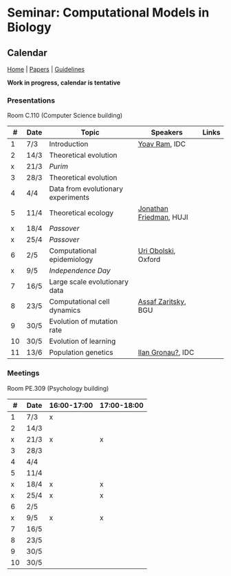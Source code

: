 # Seminar: Computational Models in Biology
## Calendar

[Home](README.md) | [Papers](papers.md) | [Guidelines](guidelines.md)

**Work in progress, calendar is tentative**

### Presentations
Room C.110 (Computer Science building)

|   #   |   Date    |   Topic               |   Speakers    | Links |
|-------|-----------|-----------------------|---------------|-------|
|   1   |   7/3     | Introduction          | [Yoav Ram](http://www.yoavram.com), IDC
|   2   |   14/3    | Theoretical evolution |
|   x   |   21/3    | *Purim*               |
|   3   |   28/3    | Theoretical evolution | 
|   4   |   4/4     | Data from evolutionary experiments | 
|   5   |   11/4    | Theoretical ecology   | [Jonathan Friedman](https://www.friedmanlab.net), HUJI
|   x   |   18/4    | *Passover*            |
|   x   |   25/4    | *Passover*            |
|   6   |   2/5     | Computational epidemiology     | [Uri Obolski](https://www.eeid.ox.ac.uk/content/dr-uri-obolski), Oxford
|   x   |   9/5     | *Independence Day*    |
|   7   |   16/5    | Large scale evolutionary data  |
|   8   |   23/5    | Computational cell dynamics    | [Assaf Zaritsky](https://www.assafzaritsky.com), BGU
|   9   |   30/5    | Evolution of mutation rate     |
|   10  |   30/5    | Evolution of learning |
|   11  |   13/6    | Population genetics   | [Ilan Gronau?](http://www.faculty.idc.ac.il/igronau/), IDC

### Meetings 
Room PE.309 (Psychology building)

|   #   |   Date    | 16:00-17:00 | 17:00-18:00 | 
|-------|-----------|-------------|-------------|
|   1   |   7/3     | x  |
|   2   |   14/3    |    |  
|   x   |   21/3    | x  | x
|   3   |   28/3    |    |
|   4   |   4/4     |    |
|   5   |   11/4    |    |  
|   x   |   18/4    | x  | x
|   x   |   25/4    | x  | x
|   6   |   2/5     |    |  
|   x   |   9/5     | x  | x
|   7   |   16/5    |    |  
|   8   |   23/5    |    |
|   9   |   30/5    |    |
|   10  |   30/5    |    |


